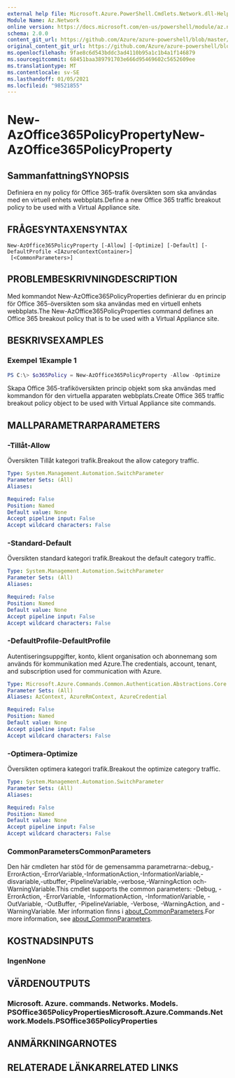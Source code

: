 ```yaml
---
external help file: Microsoft.Azure.PowerShell.Cmdlets.Network.dll-Help.xml
Module Name: Az.Network
online version: https://docs.microsoft.com/en-us/powershell/module/az.network/new-azoffice365policyproperty
schema: 2.0.0
content_git_url: https://github.com/Azure/azure-powershell/blob/master/src/Network/Network/help/New-AzOffice365PolicyProperty.md
original_content_git_url: https://github.com/Azure/azure-powershell/blob/master/src/Network/Network/help/New-AzOffice365PolicyProperty.md
ms.openlocfilehash: 9fae8c6d543bddc3ad4110b95a1c1b4a1f146879
ms.sourcegitcommit: 68451baa389791703e666d95469602c5652609ee
ms.translationtype: MT
ms.contentlocale: sv-SE
ms.lasthandoff: 01/05/2021
ms.locfileid: "98521855"
---
```

# <span data-ttu-id="f413e-101">New-AzOffice365PolicyProperty</span><span class="sxs-lookup"><span data-stu-id="f413e-101">New-AzOffice365PolicyProperty</span></span>

## <span data-ttu-id="f413e-102">Sammanfattning</span><span class="sxs-lookup"><span data-stu-id="f413e-102">SYNOPSIS</span></span>
<span data-ttu-id="f413e-103">Definiera en ny policy för Office 365-trafik översikten som ska användas med en virtuell enhets webbplats.</span><span class="sxs-lookup"><span data-stu-id="f413e-103">Define a new Office 365 traffic breakout policy to be used with a Virtual Appliance site.</span></span>

## <span data-ttu-id="f413e-104">FRÅGESYNTAXEN</span><span class="sxs-lookup"><span data-stu-id="f413e-104">SYNTAX</span></span>

```
New-AzOffice365PolicyProperty [-Allow] [-Optimize] [-Default] [-DefaultProfile <IAzureContextContainer>]
 [<CommonParameters>]
```

## <span data-ttu-id="f413e-105">PROBLEMBESKRIVNING</span><span class="sxs-lookup"><span data-stu-id="f413e-105">DESCRIPTION</span></span>
<span data-ttu-id="f413e-106">Med kommandot New-AzOffice365PolicyProperties definierar du en princip för Office 365-översikten som ska användas med en virtuell enhets webbplats.</span><span class="sxs-lookup"><span data-stu-id="f413e-106">The New-AzOffice365PolicyProperties command defines an Office 365 breakout policy that is to be used with a Virtual Appliance site.</span></span> 

## <span data-ttu-id="f413e-107">BESKRIVS</span><span class="sxs-lookup"><span data-stu-id="f413e-107">EXAMPLES</span></span>

### <span data-ttu-id="f413e-108">Exempel 1</span><span class="sxs-lookup"><span data-stu-id="f413e-108">Example 1</span></span>
```powershell
PS C:\> $o365Policy = New-AzOffice365PolicyProperty -Allow -Optimize 
```

<span data-ttu-id="f413e-109">Skapa Office 365-trafiköversikten princip objekt som ska användas med kommandon för den virtuella apparaten webbplats.</span><span class="sxs-lookup"><span data-stu-id="f413e-109">Create Office 365 traffic breakout policy object to be used with Virtual Appliance site commands.</span></span>

## <span data-ttu-id="f413e-110">MALLPARAMETRAR</span><span class="sxs-lookup"><span data-stu-id="f413e-110">PARAMETERS</span></span>

### <span data-ttu-id="f413e-111">-Tillåt</span><span class="sxs-lookup"><span data-stu-id="f413e-111">-Allow</span></span>
<span data-ttu-id="f413e-112">Översikten Tillåt kategori trafik.</span><span class="sxs-lookup"><span data-stu-id="f413e-112">Breakout the allow category traffic.</span></span>

```yaml
Type: System.Management.Automation.SwitchParameter
Parameter Sets: (All)
Aliases:

Required: False
Position: Named
Default value: None
Accept pipeline input: False
Accept wildcard characters: False
```

### <span data-ttu-id="f413e-113">-Standard</span><span class="sxs-lookup"><span data-stu-id="f413e-113">-Default</span></span>
<span data-ttu-id="f413e-114">Översikten standard kategori trafik.</span><span class="sxs-lookup"><span data-stu-id="f413e-114">Breakout the default category traffic.</span></span>

```yaml
Type: System.Management.Automation.SwitchParameter
Parameter Sets: (All)
Aliases:

Required: False
Position: Named
Default value: None
Accept pipeline input: False
Accept wildcard characters: False
```

### <span data-ttu-id="f413e-115">-DefaultProfile</span><span class="sxs-lookup"><span data-stu-id="f413e-115">-DefaultProfile</span></span>
<span data-ttu-id="f413e-116">Autentiseringsuppgifter, konto, klient organisation och abonnemang som används för kommunikation med Azure.</span><span class="sxs-lookup"><span data-stu-id="f413e-116">The credentials, account, tenant, and subscription used for communication with Azure.</span></span>

```yaml
Type: Microsoft.Azure.Commands.Common.Authentication.Abstractions.Core.IAzureContextContainer
Parameter Sets: (All)
Aliases: AzContext, AzureRmContext, AzureCredential

Required: False
Position: Named
Default value: None
Accept pipeline input: False
Accept wildcard characters: False
```

### <span data-ttu-id="f413e-117">-Optimera</span><span class="sxs-lookup"><span data-stu-id="f413e-117">-Optimize</span></span>
<span data-ttu-id="f413e-118">Översikten optimera kategori trafik.</span><span class="sxs-lookup"><span data-stu-id="f413e-118">Breakout the optimize category traffic.</span></span>

```yaml
Type: System.Management.Automation.SwitchParameter
Parameter Sets: (All)
Aliases:

Required: False
Position: Named
Default value: None
Accept pipeline input: False
Accept wildcard characters: False
```

### <span data-ttu-id="f413e-119">CommonParameters</span><span class="sxs-lookup"><span data-stu-id="f413e-119">CommonParameters</span></span>
<span data-ttu-id="f413e-120">Den här cmdleten har stöd för de gemensamma parametrarna:-debug,-ErrorAction,-ErrorVariable,-InformationAction,-InformationVariable,-disvariable,-utbuffer,-PipelineVariable,-verbose,-WarningAction och-WarningVariable.</span><span class="sxs-lookup"><span data-stu-id="f413e-120">This cmdlet supports the common parameters: -Debug, -ErrorAction, -ErrorVariable, -InformationAction, -InformationVariable, -OutVariable, -OutBuffer, -PipelineVariable, -Verbose, -WarningAction, and -WarningVariable.</span></span> <span data-ttu-id="f413e-121">Mer information finns i [about_CommonParameters](http://go.microsoft.com/fwlink/?LinkID=113216).</span><span class="sxs-lookup"><span data-stu-id="f413e-121">For more information, see [about_CommonParameters](http://go.microsoft.com/fwlink/?LinkID=113216).</span></span>

## <span data-ttu-id="f413e-122">KOSTNADS</span><span class="sxs-lookup"><span data-stu-id="f413e-122">INPUTS</span></span>

### <span data-ttu-id="f413e-123">Ingen</span><span class="sxs-lookup"><span data-stu-id="f413e-123">None</span></span>

## <span data-ttu-id="f413e-124">VÄRDEN</span><span class="sxs-lookup"><span data-stu-id="f413e-124">OUTPUTS</span></span>

### <span data-ttu-id="f413e-125">Microsoft. Azure. commands. Networks. Models. PSOffice365PolicyProperties</span><span class="sxs-lookup"><span data-stu-id="f413e-125">Microsoft.Azure.Commands.Network.Models.PSOffice365PolicyProperties</span></span>

## <span data-ttu-id="f413e-126">ANMÄRKNINGAR</span><span class="sxs-lookup"><span data-stu-id="f413e-126">NOTES</span></span>

## <span data-ttu-id="f413e-127">RELATERADE LÄNKAR</span><span class="sxs-lookup"><span data-stu-id="f413e-127">RELATED LINKS</span></span>
